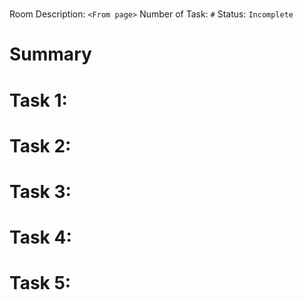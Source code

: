 # <Room Title>

Room Description: 
`<From page>`
Number of Task:
`#`
Status:
`Incomplete`

# Summary
<For once this is completed>

# Task 1:


# Task 2:


# Task 3: 


# Task 4: 


# Task 5:


